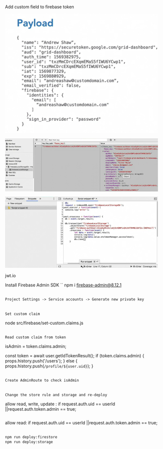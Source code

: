 # 
Add custom field to firebase token


![](./_images/firebase-token.png)


![](./_images/firebase-token2.png)



![](./_images/read-firebase-token.png)

jwt.io


Install Firebase Admin SDK
``
  npm i firebase-admin@8.12.1 
```

Project Settings -> Service accounts -> Generate new private key


Set custom claim
```
node src/firebase/set-custom.claims.js <the user id copyed from firebase auth database>
```

Read custom claim from token
```
  isAdmin = token.claims.admin;

  const token = await user.getIdTokenResult();
  if (token.claims.admin) {
    props.history.push('/users');
  } else {
    props.history.push(`/profile/${user.uid}`);
  }
```

Create AdminRoute to check isAdmin


Change the store rule and storage and re-deploy
```
   allow read, write, update : if request.auth.uid == userId 
          ||request.auth.token.admin == true;
```

```
   allow read: if request.auth.uid == userId ||request.auth.token.admin == true;
```

npm run deploy:firestore
npm run deploy:storage

